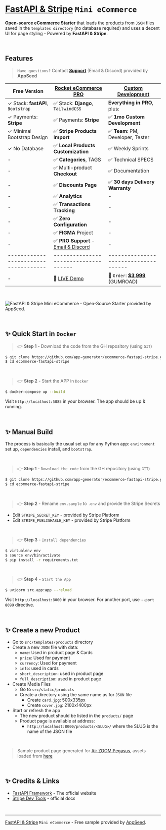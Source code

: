 # [FastAPI & Stripe](https://blog.appseed.us/fastapi-stripe-free-ecommerce/) `Mini eCommerce`

**[Open-source eCommerce Starter](https://github.com/app-generator/rocket-ecommerce)** that loads the products from `JSON` files saved in the `templates directory` (no database required) and uses a decent UI for page styling - Powered by **FastAPI & Stripe**.

<br />

## Features

> `Have questions?` Contact **[Support](https://appseed.us/support/)** (Email & Discord) provided by **AppSeed**

| Free Version                          | [Rocket eCommerce PRO](https://appseed.us/product/rocket-ecommerce/django/) | [Custom Development](https://appseed.us/custom-development/) |  
| --------------------------------------| --------------------------------------| --------------------------------------|
| ✓ Stack: **fastAPI**, `Bootstrap`     | ✅ Stack: **Django**, `TailwindCSS`              | **Everything in PRO**, plus:         |
| ✓ Payments: **Stripe**                | ✅ Payments: **Stripe**                          | ✅ **1mo Custom Development**       | 
| ✓ Minimal Bootstrap Design            | ✅ **Stripe Products Import**                    | ✅ **Team**: PM, Developer, Tester  |
| ✓ No Database                         | ✅ **Local Products Customization**              | ✅ Weekly Sprints                   |
| -                                     | ✅ **Categories**, TAGS                          | ✅ Technical SPECS                  |
| -                                     | ✅ Multi-product **Checkout**                    | ✅ Documentation                    |
| -                                     | ✅ **Discounts Page**                            | ✅ **30 days Delivery Warranty**    |
| -                                     | ✅ **Analytics**                                 | -                                    |
| -                                     | ✅ **Transactions Tracking**                     |  -                                   |
| -                                     | ✅ **Zero Configuration**                        |  -                                   |
| -                                     | ✅ **FIGMA** Project                             |  -                                   |
| -                                     | ✅ **PRO Support** - [Email & Discord](https://appseed.us/support/) |  -                |
| ------------------------------------  | ------------------------------------              | ------------------------------------|
| -                                     | 🚀 [LIVE Demo](https://rocket-ecommerce.onrender.com/) | 🛒 `Order`: **[$3,999](https://appseed.gumroad.com/l/rocket-package)** (GUMROAD) |  

<br />

![FastAPI & Stripe Mini eCommerce - Open-Source Starter provided by AppSeed.](https://user-images.githubusercontent.com/51070104/196479738-be20d203-df44-47ce-a124-d3ed426ef622.jpg)

<br />

## ✨ Quick Start in `Docker`

> 👉 **Step 1** - Download the code from the GH repository (using `GIT`) 

```bash
$ git clone https://github.com/app-generator/ecommerce-fastapi-stripe.git
$ cd ecommerce-fastapi-stripe
```

<br />

> 👉 **Step 2** - Start the APP in `Docker`

```bash
$ docker-compose up --build 
```

Visit `http://localhost:5085` in your browser. The app should be up & running.

<br />

## ✨ Manual Build

The process is basically the usual set up for any Python app: `environment` set up, `dependencies` install, and `bootstrap`. 

<br />

> 👉 **Step 1** - `Download the code` from the GH repository (using `GIT`) 

```bash
$ git clone https://github.com/app-generator/ecommerce-fastapi-stripe.git
$ cd ecommerce-fastapi-stripe
```

<br />

> 👉 **Step 2** - Rename `env.sample` to `.env` and provide the Stripe Secrets

- Edit `STRIPE_SECRET_KEY` - provided by Stripe Platform
- Edit `STRIPE_PUBLISHABLE_KEY` - provided by Stripe Platform

<br />

> 👉 **Step 3** - `Install dependencies`

```bash
$ virtualenv env
$ source env/bin/activate
$ pip install -r requirements.txt
```

<br />

> 👉 **Step 4** - `Start the App`

```bash
$ uvicorn src.app:app --reload
```

Visit `http://localhost:8000` in your browser. For another port, use `--port 8099` directive.

<br />

## ✨ Create a new Product

- Go to `src/templates/products` directory
- Create a new `JSON` file with data:
  - `name`: Used in product page & Cards
  - `price`: Used for payment
  - `currency`: Used for payment
  - `info`: used in cards 
  - `short_description`: used in product page
  - `full_description`: used in product page
- Create Media Files
  - Go to `src/static/products` 
  - Create a directory using the same name as for `JSON` file
    - Create `card.jpg`: 500x335px
    - Create `cover.jpg`: 2100x1400px
- Start or refresh the app
  - The new product should be listed in the `products/` page
  - Product page is available at address:
    - `http://localhost:8000/products/<SLUG>/` where the SLUG is the name of the JSON file 
  
<br />

> Sample product page generated for [Air ZOOM Pegasus](./src/templates/products/air-zoom-pegasus.json), assets loaded from [here](./src/static/products/air-zoom-pegasus)

<br />

## ✨ Credits & Links

- [FastAPI Framework](https://fastapi.tiangolo.com/) - The official website
- [Stripe Dev Tools](https://stripe.com/docs/development) - official docs

<br />

---
[FastAPI & Stripe](https://blog.appseed.us/fastapi-stripe-free-ecommerce/) `Mini eCommerce` - Free sample provided by [AppSeed](https://appseed.us).
